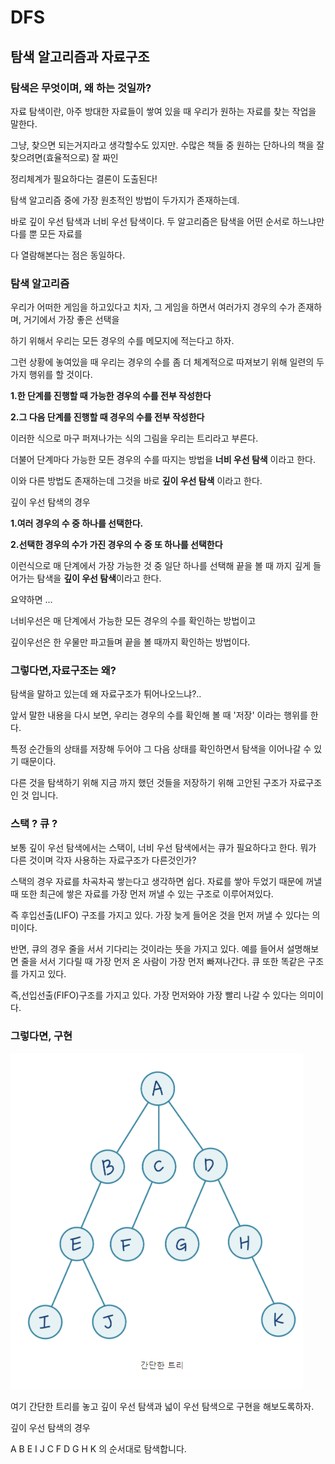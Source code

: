 # DFS

## 탐색 알고리즘과 자료구조

### 탐색은 무엇이며, 왜 하는 것일까?

자료 탐색이란, 아주 방대한 자료들이 쌓여 있을 때 우리가 원하는 자료를 찾는 작업을 말한다.

그냥, 찾으면 되는거지라고 생각할수도 있지만. 수많은 책들 중 원하는 단하나의 책을 잘 찾으려면\(효율적으로\) 잘 짜인

정리체계가 필요하다는 결론이 도출된다!

탐색 알고리즘 중에 가장 원초적인 방법이 두가지가 존재하는데.

바로 깊이 우선 탐색과 너비 우선 탐색이다. 두 알고리즘은 탐색을 어떤 순서로 하느냐만 다를 뿐 모든 자료를

다 열람해본다는 점은 동일하다.

### 탐색 알고리즘

우리가 어떠한 게임을 하고있다고 치자, 그 게임을 하면서 여러가지 경우의 수가 존재하며, 거기에서 가장 좋은 선택을

하기 위해서 우리는 모든 경우의 수를 메모지에 적는다고 하자.

그런 상황에 놓여있을 때 우리는 경우의 수를 좀 더 체계적으로 따져보기 위해 일련의 두가지 행위를 할 것이다.

**1.한 단계를 진행할 때 가능한 경우의 수를 전부 작성한다**

**2.그 다음 단계를 진행할 때 경우의 수를 전부 작성한다**

이러한 식으로 마구 퍼져나가는 식의 그림을 우리는 트리라고 부른다.

더불어 단계마다 가능한 모든 경우의 수를 따지는 방법을 **너비 우선 탐색** 이라고 한다.

이와 다른 방법도 존재하는데 그것을 바로 **깊이 우선 탐색** 이라고 한다.

깊이 우선 탐색의 경우

**1.여러 경우의 수 중 하나를 선택한다.**

**2.선택한 경우의 수가 가진 경우의 수 중 또 하나를 선택한다**

이런식으로 매 단계에서 가장 가능한 것 중 일단 하나를 선택해 끝을 볼 때 까지 깊게 들어가는 탐색을 **깊이 우선 탐색**이라고 한다.

요약하면 ...

너비우선은 매 단계에서 가능한 모든 경우의 수를 확인하는 방법이고

깊이우선은 한 우물만 파고들며 끝을 볼 때까지 확인하는 방법이다.

### 그렇다면,자료구조는 왜?

탐색을 말하고 있는데 왜 자료구조가 튀어나오느냐?..

앞서 말한 내용을 다시 보면, 우리는 경우의 수를 확인해 볼 때 '저장' 이라는 행위를 한다.

특정 순간들의 상태를 저장해 두어야 그 다음 상태를 확인하면서 탐색을 이어나갈 수 있기 때문이다.

 다른 것을 탐색하기 위해 지금 까지 했던 것들을 저장하기 위해 고안된 구조가 자료구조인 것 입니다.

### 스택 ? 큐 ?

보통 깊이 우선 탐색에서는 스택이, 너비 우선 탐색에서는 큐가 필요하다고 한다. 뭐가 다른 것이며 각자 사용하는 자료구조가 다른것인가?

스택의 경우 자료를 차곡차곡 쌓는다고 생각하면 쉽다. 자료를 쌓아 두었기 때문에 꺼낼때 또한 최근에 쌓은 자료를 가장 먼저 꺼낼 수 있는 구조로 이루어져있다.

즉 후입선출\(LIFO\) 구조를 가지고 있다. 가장 늦게 들어온 것을 먼저 꺼낼 수 있다는 의미이다.

반면, 큐의 경우 줄을 서서 기다리는 것이라는 뜻을 가지고 있다. 예를 들어서 설명해보면 줄을 서서 기다릴 때 가장 먼저 온 사람이 가장 먼저 빠져나간다. 큐 또한 똑같은 구조를 가지고 있다.

즉,선입선출\(FIFO\)구조를 가지고 있다. 가장 먼저와야 가장 빨리 나갈 수 있다는 의미이다.

### 그렇다면, 구현

![](../.gitbook/assets/image%20%284%29.png)

여기 간단한 트리를 놓고 깊이 우선 탐색과 넓이 우선 탐색으로 구현을 해보도록하자.

깊이 우선 탐색의 경우

A B E I J C F D G H K 의 순서대로 탐색합니다.  


